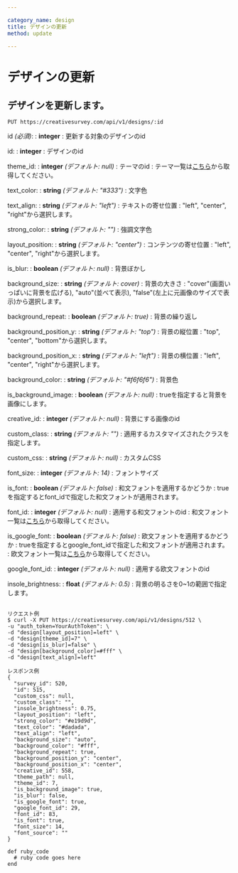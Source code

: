 ```yaml
---

category_name: design
title: デザインの更新
method: update

---
```


# デザインの更新

## デザインを更新します。

`PUT https://creativesurvey.com/api/v1/designs/:id`

id _(必須)_:
: __integer__
: 更新する対象のデザインのid

id:
: __integer__
: デザインのid

theme_id:
: __integer__ _(デフォルト: null)_
: テーマのid
: テーマ一覧は[こちら](#theme)から取得してください。

text_color:
: __string__ _(デフォルト: "#333")_
: 文字色

text_align:
: __string__ _(デフォルト: "left")_
: テキストの寄せ位置
: "left", "center", "right"から選択します。

strong_color:
: __string__ _(デフォルト: "")_
: 強調文字色

layout_position:
: __string__ _(デフォルト: "center")_
: コンテンツの寄せ位置
: "left", "center", "right"から選択します。

is_blur:
: __boolean__ _(デフォルト: null)_ 
: 背景ぼかし

background_size:
: __string__ _(デフォルト: cover)_
: 背景の大きさ
: "cover"(画面いっぱいに背景を広げる), "auto"(並べて表示), "false"(左上に元画像のサイズで表示)から選択します。

background_repeat:
: __boolean__ _(デフォルト: true)_
: 背景の繰り返し

background_position_y:
: __string__ _(デフォルト: "top")_
: 背景の縦位置
: "top", "center", "bottom"から選択します。

background_position_x:
: __string__ _(デフォルト: "left")_
: 背景の横位置
: "left", "center", "right"から選択します。

background_color:
: __string__ _(デフォルト: "#f6f6f6")_
: 背景色

is_background_image:
: __boolean__ _(デフォルト: null)_
: trueを指定すると背景を画像にします。

creative_id:
: __integer__ _(デフォルト: null)_
: 背景にする画像のid

custom_class:
: __string__ _(デフォルト: "")_
: 適用するカスタマイズされたクラスを指定します。

custom_css:
: __string__ _(デフォルト: null)_
: カスタムCSS

font_size:
: __integer__ _(デフォルト: 14)_
: フォントサイズ

is_font:
: __boolean__ _(デフォルト: false)_
: 和文フォントを適用するかどうか
: trueを指定するとfont_idで指定した和文フォントが適用されます。

font_id:
: __integer__ _(デフォルト: null)_
: 適用する和文フォントのid
: 和文フォント一覧は[こちら](#font)から取得してください。

is_google_font:
: __boolean__ _(デフォルト: false)_
: 欧文フォントを適用するかどうか
: trueを指定するとgoogle_font_idで指定した和文フォントが適用されます。
: 欧文フォント一覧は[こちら](#google_font)から取得してください。

google_font_id:
: __integer__ _(デフォルト: null)_
: 適用する欧文フォントのid

insole_brightness:
: __float__ _(デフォルト: 0.5)_
: 背景の明るさを0~1の範囲で指定します。


~~~

リクエスト例
$ curl -X PUT https://creativesurvey.com/api/v1/designs/512 \
-u "auth_token=YourAuthToken": \
-d "design[layout_position]=left" \
-d "design[theme_id]=7" \
-d "design[is_blur]=false" \
-d "design[background_color]=#fff" \
-d "design[text_align]=left"

レスポンス例
{
  "survey_id": 520,
  "id": 515,
  "custom_css": null,
  "custom_class": "",
  "insole_brightness": 0.75,
  "layout_position": "left",
  "strong_color": "#e19d9d",
  "text_color": "#dadada",
  "text_align": "left",
  "background_size": "auto",
  "background_color": "#fff",
  "background_repeat": true,
  "background_position_y": "center",
  "background_position_x": "center",
  "creative_id": 558,
  "theme_path": null,
  "theme_id": 7,
  "is_background_image": true,
  "is_blur": false,
  "is_google_font": true,
  "google_font_id": 29,
  "font_id": 83,
  "is_font": true,
  "font_size": 14,
  "font_source": ""
}

~~~

~~~
def ruby_code
  # ruby code goes here
end
~~~
